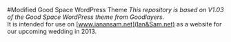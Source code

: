 #Modified Good Space WordPress Theme
*This repository is based on V1.03 of the Good Space WordPress theme from Goodlayers.*  
It is intended for use on [www.ianansam.net](Ian&Sam.net) as a website for our upcoming wedding in 2013.